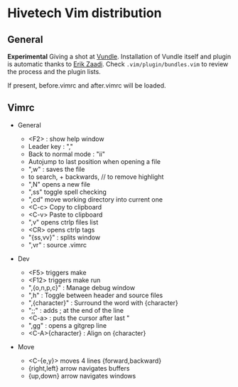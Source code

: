 Hivetech Vim distribution
=========================

General
-------

**Experimental** Giving a shot at [Vundle](https://github.com/gmarik/vundle).
Installation of Vundle itself and plugin is automatic thanks to [Erik
Zaadi](http://www.erikzaadi.com/2012/03/19/auto-installing-vundle-from-your-vimrc/).
Check `.vim/plugin/bundles.vim` to review the process and the plugin lists.

If present, before.vimrc and after.vimrc will be loaded.


Vimrc
-----

* General
    
    * \<F2\> : show help window
    * Leader key : ","
    * Back to normal mode : "ii"
    * Autojump to last position when opening a file
    * ",w" : saves the file
    * <space> to search, <ctrl>+<space> backwards, // to remove highlight
    * ",N" opens a new file
    * ",ss" toggle spell checking
    * ",cd" move working directory into current one
    * \<C-c\> Copy to clipboard
    * \<C-v\> Paste to clipboard
    * ",v" opens ctrlp files list
    * \<CR\> opens ctrlp tags
    * "{ss,vv}" : splits window
    * ",vr" : source .vimrc

* Dev

    * \<F5\> triggers make
    * \<F12\> triggers make run
    * ",{o,n,p,c}" : Manage debug window
    * ",h" : Toggle between header and source files
    * ",{character}" : Surround the word with {character}
    * ";;" : adds ; at the end of the line
    * \<C-a\> : puts the cursor after last "
    * ",gg" : opens a gitgrep line
    * \<C-A\>{character} : Align on {character}

* Move

    * \<C-{e,y}\> moves 4 lines {forward,backward}
    * {right,left} arrow navigates buffers
    * {up,down} arrow navigates windows
